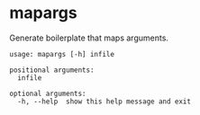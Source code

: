 # mapargs
Generate boilerplate that maps arguments.


[//]: # (start:shell`python -m mapargs.command_line --help`)
```
usage: mapargs [-h] infile

positional arguments:
  infile

optional arguments:
  -h, --help  show this help message and exit
```

[//]: # (end)
